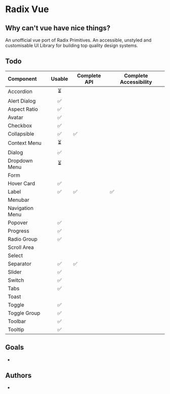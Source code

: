 # Radix Vue

## Why can't vue have nice things?

An unofficial vue port of Radix Primitives.
An accessible, unstyled and customisable UI Library for building top quality design systems.

## Todo

| Component       | Usable | Complete API | Complete Accessibility |
| :-------------- | :----: | ------------ | ---------------------- |
| Accordion       |   ⏳   |              |                        |
| Alert Dialog    |   ✅   |              |                        |
| Aspect Ratio    |   ✅   |              |                        |
| Avatar          |   ✅   |              |                        |
| Checkbox        |   ✅   |              |                        |
| Collapsible     |   ✅   | ✅           |                        |
| Context Menu    |   ⏳    |              |                        |
| Dialog          |   ✅   |              |                        |
| Dropdown Menu   |   ⏳   |              |                        |
| Form            |        |              |                        |
| Hover Card      |   ✅   |              |                        |
| Label           |   ✅   | ✅           | ✅                     |
| Menubar         |        |              |                        |
| Navigation Menu |        |              |                        |
| Popover         |   ✅   |              |                        |
| Progress        |   ✅   |              |                        |
| Radio Group     |   ✅   |              |                        |
| Scroll Area     |        |              |                        |
| Select          |        |              |                        |
| Separator       |   ✅   | ✅           |                        |
| Slider          |   ✅   |              |                        |
| Switch          |   ✅   |              |                        |
| Tabs            |   ✅   |              |                        |
| Toast           |        |              |                        |
| Toggle          |   ✅   |              |                        |
| Toggle Group    |   ✅   |              |                        |
| Toolbar         |   ✅   |              |                        |
| Tooltip         |   ✅   |              |                        |

## Goals

-

## Authors

-
